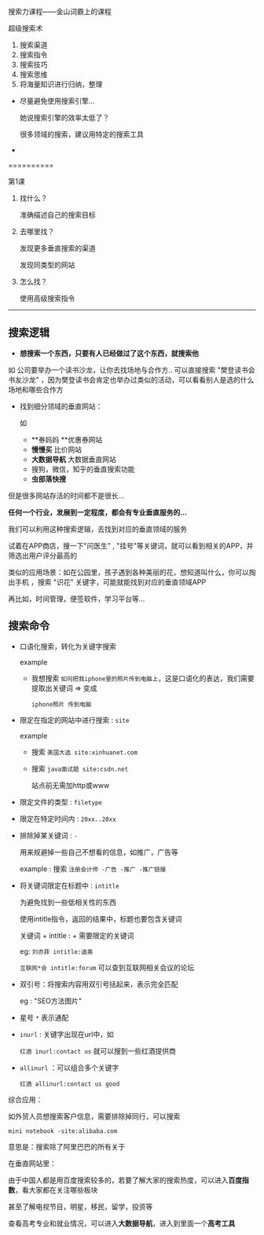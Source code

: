搜索力课程——金山词霸上的课程



超级搜索术

1. 搜索渠道
2. 搜索指令
3. 搜索技巧
4. 搜索思维
5. 将海量知识进行归纳，整理



* 尽量避免使用搜索引擎...

  她说搜索引擎的效率太低了？

  很多领域的搜索，建议用特定的搜索工具

* 

==========

第1课

1. 找什么？

   准确描述自己的搜索目标

2. 去哪里找？

   发现更多垂直搜索的渠道

   发现同类型的网站

3. 怎么找？

   使用高级搜索指令



------

## **搜索逻辑**

* **想搜索一个东西，只要有人已经做过了这个东西，就搜索他**

如  公司要举办一个读书沙龙，让你去找场地与合作方..   可以直接搜索 "樊登读书会 书友沙龙" ，因为樊登读书会肯定也举办过类似的活动，可以看看别人是选的什么场地和哪些合作方



* 找到细分领域的垂直网站：

  如
  * **券妈妈 **优惠券网站
  * **慢慢买** 比价网站
  * **大数据导航**  大数据垂直网站
  * 搜狗，微信，知乎的垂直搜索功能
  * **虫部落快搜** 

但是很多网站存活的时间都不是很长...

**任何一个行业，发展到一定程度，都会有专业垂直服务的...**

我们可以利用这种搜索逻辑，去找到对应的垂直领域的服务

试着在APP商店，搜一下"问医生" , "挂号"等关键词，就可以看到相关的APP，并筛选出用户评分最高的

类似的应用场景：如在公园里，孩子遇到各种美丽的花，想知道叫什么，你可以掏出手机 ，搜索 "识花" 关键字，可能就能找到对应的垂直领域APP

再比如，时间管理，便签软件，学习平台等...



## 搜索命令

* 口语化搜索，转化为关键字搜索

  example

  * 我想搜索 `如何把我iphone里的照片传到电脑上`，这是口语化的表达，我们需要提取出关键词   => 变成

    `iphone照片 传到电脑`

* 限定在指定的网站中进行搜索 :  `site`

  example

  * 搜索  `美国大选 site:xinhuanet.com`

  * 搜索 `java面试题 site:csdn.net`

    站点前无需加http或www

* 限定文件的类型 : `filetype`

* 限定在特定时间内 :  `20xx..20xx`

* 排除掉某关键词 : `-`

  用来规避掉一些自己不想看的信息，如推广，广告等

  example : 搜索 `注册会计师 -广告 -推广 -推广链接`

* 将关键词限定在标题中 : `intitle`

  为避免找到一些低相关性的东西

  使用intitle指令，返回的结果中，标题也要包含关键词

   关键词 + intitle : + 需要限定的关键词

  eg: `刘亦菲 intitle:迪奥` 

  `互联网*会 intitle:forum`  可以查到互联网相关会议的论坛

* 双引号：将搜索内容用双引号括起来，表示完全匹配

  eg : "SEO方法图片"

* 星号  `*`  表示通配

* `inurl` : 关键字出现在url中，如

  `红酒 inurl:contact us`  就可以搜到一些红酒提供商

* `allinurl` ：可以组合多个关键字

  `红酒 allinurl:contact us good`

综合应用：

如外贸人员想搜索客户信息，需要排除掉同行，可以搜索

`mini notebook -site:alibaba.com`

意思是：搜索除了阿里巴巴的所有关于







在垂直网站里：

由于中国人都是用百度搜索较多的，若要了解大家的搜索热度，可以进入**百度指数**，看大家都在关注哪些板块

甚至了解电视节目，明星，移民，留学，投资等



查看高考专业和就业情况，可以进入**大数据导航**，进入到里面一个**高考工具**